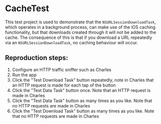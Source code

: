CacheTest
=========

This test project is used to demonstrate that the `NSURLSessionDownloadTask`, which operates in a background process, can make use of the iOS caching functionality, but that downloads created through it will not be added to the cache. The consequence of this is that if you download a URL repeatedly via an `NSURLSessionDownloadTask`, no caching behaviour will occur.

Reproduction steps:
-------------------

1. Configure an HTTP traffic sniffer such as Charles
2. Run the app
3. Click the "Test Download Task" button repeatedly, note in Charles that an HTTP request is made for each tap of the button
4. Click the "Test Data Task" button once. Note that an HTTP request is made in Charles
5. Click the "Test Data Task" button as many times as you like. Note that no HTTP requests are made in Charles
6. Click the "Test Download Task" button as many times as you like. Note that no HTTP requests are made in Charles

